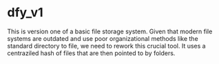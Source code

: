 # dfy_v1

This is version one of a basic file storage system. Given that modern file systems are outdated 
and use poor organizational methods like the standard directory to file, we need to rework this crucial tool. 
It uses a centraziled hash of files that are then pointed to by folders.

